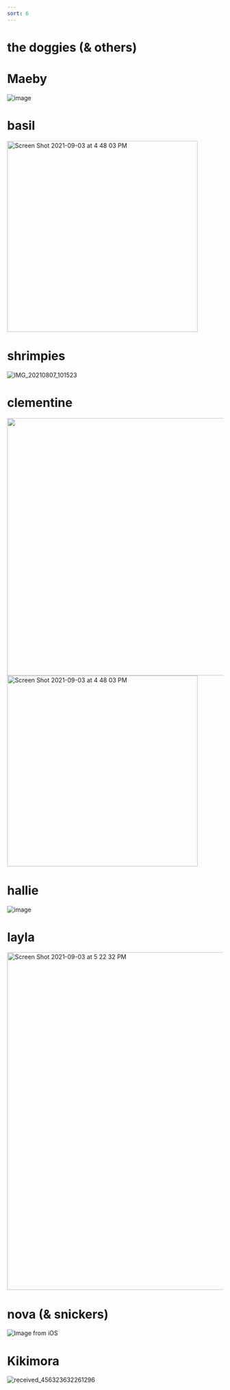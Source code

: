 ```yaml
---
sort: 6
---
```

# the doggies (& others)

# Maeby
![image](https://user-images.githubusercontent.com/10063921/132934474-d52b1b9f-8d9a-4cc5-913a-c9b3fe5f7ef3.png)  

# basil
<img width="445" alt="Screen Shot 2021-09-03 at 4 48 03 PM" src="https://user-images.githubusercontent.com/88911118/132076099-ee3b83ef-2f9f-4f97-94eb-3934d3b9ea36.png">

# shrimpies
![IMG_20210807_101523](https://user-images.githubusercontent.com/88911118/132076422-3ee6a887-da60-4f27-82c3-dd4302f6163a.jpg)

# clementine
<img width="600" src="1.png">
<img width="445" alt="Screen Shot 2021-09-03 at 4 48 03 PM" src="https://user-images.githubusercontent.com/88911118/132078752-5d92310c-0c92-4e8a-b300-93645b3e2a6c.jpg">


# hallie
![image](https://user-images.githubusercontent.com/88911118/132076122-99ce06b3-c94f-4cd6-9ab4-10275bcea77b.png)

# layla
<img width="787" alt="Screen Shot 2021-09-03 at 5 22 32 PM" src="https://user-images.githubusercontent.com/88911118/132076266-5dabc9a1-0893-4567-b528-29e324b3319b.png">


# nova (& snickers)
![Image from iOS](https://user-images.githubusercontent.com/88911118/132076284-2b07b952-0f40-470a-ab0f-78611f94ab9f.jpg)

# Kikimora
![received_456323632261296](https://user-images.githubusercontent.com/88911118/134746944-41bc13a0-43a2-448a-86a7-be1f93730f0e.jpeg)

